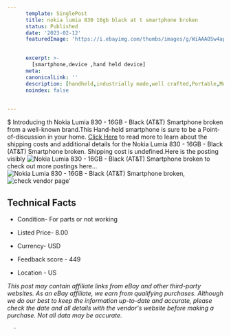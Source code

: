```yaml
---
      template: SinglePost
      title: nokia lumia 830 16gb black at t smartphone broken
      status: Published
      date: '2023-02-12'
      featuredImage: 'https://i.ebayimg.com/thumbs/images/g/WiAAAOSw4apiZv12/s-l225.jpg'
       

      excerpt: >-
        [smartphone,device ,hand held device]
      meta:
      canonicalLink: ''
      description: [handheld,industrially made,well crafted,Portable,Mobile,Compact,Convenient,Lightweight,Maneuverable,Man-portable,Miniature,Carriable,Hand-held,Light,Holdable,Transportable,Mobile device,Pocket-sized,On-the-go,Wireless,Cordless,Compact size,Convenient size, smartphone,device ,hand held device]
      noindex: false
      

---
```

$
      Introducing th Nokia Lumia 830 - 16GB - Black (AT&T) Smartphone broken from a well-known brand.This Hand-held smartphone is sure to be a Point-of-discussion in your home. [Click Here](https://www.ebay.com/itm/155208907394?hash=item24232bfa82%3Ag%3AWiAAAOSw4apiZv12&mkevt=1&mkcid=1&mkrid=711-53200-19255-0&campid=%253CePNCampaignId%253E&customid=%253CreferenceId%253E&toolid=10049) to read more to learn about the shipping costs and additional details for the Nokia Lumia 830 - 16GB - Black (AT&T) Smartphone broken. Shipping cost is undefined.Here is the posting visibly ![Nokia Lumia 830 - 16GB - Black (AT&T) Smartphone broken](https://i.ebayimg.com/thumbs/images/g/WiAAAOSw4apiZv12/s-l225.jpg) to check out more postings here... ![Nokia Lumia 830 - 16GB - Black (AT&T) Smartphone broken](https://i.ebayimg.com/images/g/WiAAAOSw4apiZv12/s-l1600.jpg), ![check vendor page](https://origin-galleryplus.ebayimg.com/ws/web/155208907394_2_0_1/225x225.jpg,https://origin-galleryplus.ebayimg.com/ws/web/155208907394_3_0_1/225x225.jpg,https://origin-galleryplus.ebayimg.com/ws/web/155208907394_4_0_1/225x225.jpg,https://origin-galleryplus.ebayimg.com/ws/web/155208907394_5_0_1/225x225.jpg)'

      

 ## Technical Facts 



     
      

 - Condition- For parts or not working 


      

 - Listed Price- 8.00 


      

 - Currency- USD 


      

 - Feedback score - 449 


      

 - Location - US 


      
      

 *_This post may contain affiliate links from eBay and other third-party websites. As an eBay affiliate, we earn from qualifying purchases. Although we do our best to keep the information up-to-date and accurate, please check the date and all details with the vendor's website before making a purchase. Not all data may be accurate._*




      -
